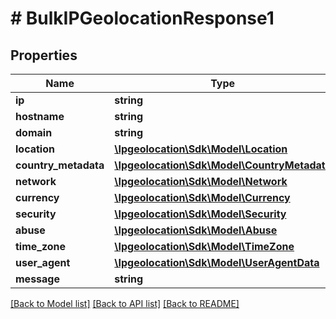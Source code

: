 # # BulkIPGeolocationResponse1

## Properties

Name | Type | Description | Notes
------------ | ------------- | ------------- | -------------
**ip** | **string** |  | [optional]
**hostname** | **string** |  | [optional]
**domain** | **string** |  | [optional]
**location** | [**\Ipgeolocation\Sdk\\Model\Location**](Location.md) |  | [optional]
**country_metadata** | [**\Ipgeolocation\Sdk\\Model\CountryMetadata**](CountryMetadata.md) |  | [optional]
**network** | [**\Ipgeolocation\Sdk\\Model\Network**](Network.md) |  | [optional]
**currency** | [**\Ipgeolocation\Sdk\\Model\Currency**](Currency.md) |  | [optional]
**security** | [**\Ipgeolocation\Sdk\\Model\Security**](Security.md) |  | [optional]
**abuse** | [**\Ipgeolocation\Sdk\\Model\Abuse**](Abuse.md) |  | [optional]
**time_zone** | [**\Ipgeolocation\Sdk\\Model\TimeZone**](TimeZone.md) |  | [optional]
**user_agent** | [**\Ipgeolocation\Sdk\\Model\UserAgentData**](UserAgentData.md) |  | [optional]
**message** | **string** |  | [optional]

[[Back to Model list]](../../README.md#models) [[Back to API list]](../../README.md#endpoints) [[Back to README]](../../README.md)
